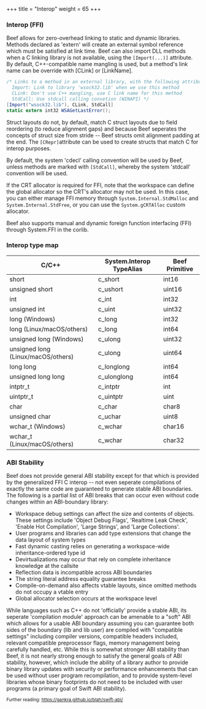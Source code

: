 +++
title = "Interop"
weight = 65
+++

### Interop (FFI)
Beef allows for zero-overhead linking to static and dynamic libraries. Methods declared as 'extern' will create an external symbol reference which must be satisfied at link time. Beef can also import DLL methods when a C linking library is not available, using the `[Import(...)]` attribute. By default, C++-compatible name mangling is used, but a method's link name can be override with [CLink] or [LinkName].
 
```C#
/* Links to a method in an external library, with the following attributes:
  Import: Link to library 'wsock32.lib' when we use this method
  CLink: Don't use C++ mangling, use C link name for this method
  StdCall: Use stdcall calling convetion (WINAPI) */
[Import("wsock32.lib"), CLink, StdCall]
static extern int32 WSAGetLastError(); 
```

Struct layouts do not, by default, match C struct layouts due to field reordering (to reduce alignment gaps) and because Beef seperates the concepts of struct size from stride -- Beef structs omit alignment padding at the end. The `[CRepr]`attribute can be used to create structs that match C for interop purposes.

By default, the system 'cdecl' calling convention will be used by Beef, unless methods are marked with `[StdCall]`, whereby the system 'stdcall' convention will be used.

If the CRT allocator is required for FFI, note that the workspace can define the global allocator so the CRT's allocator may not be used. In this case, you can either manage FFI memory through `System.Internal.StdMalloc` and `System.Internal.StdFree`, or you can use the `System.gCRTAlloc` custom allocator.

Beef also supports manual and dynamic foreign function interfacing (FFI) through System.FFI in the corlib.

### Interop type map

|C/C++|System.Interop TypeAlias|Beef Primitive|
|-----|------|------|
|short|c_short|int16|
|unsigned short|c_ushort|uint16|
|int|c_int|int32|
|unsigned int|c_uint|uint32|
|long (Windows)|c_long|int32|
|long (Linux/macOS/others)|c_long|int64|
|unsigned long (Windows)|c_ulong|uint32|
|unsigned long (Linux/macOS/others)|c_ulong|uint64|
|long long|c_longlong|int64|
|unsigned long long|c_ulonglong|int64|
|intptr_t|c_intptr|int|
|uintptr_t|c_uintptr|uint|
|char|c_char|char8|
|unsigned char|c_uchar|uint8|
|wchar_t (Windows)|c_wchar|char16|
|wchar_t (Linux/macOS/others)|c_wchar|char32|

### ABI Stability

Beef does not provide general ABI stability except for that which is provided by the generalized FFI C interop -- not even seperate compilations of exactly the same code are guaranteed to generate stable ABI boundaries. The following is a partial list of ABI breaks that can occur even without code changes within an ABI-boundary library:

- Workspace debug settings can affect the size and contents of objects. These settings include 'Object Debug Flags', 'Realtime Leak Check', 'Enable Hot Compilation', 'Large Strings', and 'Large Collections'.
- User programs and libraries can add type extensions that change the data layout of system types
- Fast dynamic casting relies on generating a workspace-wide inheritance-ordered type id
- Devirtualizations may occur that rely on complete inheritance knowledge at the callsite
- Reflection data is incompatible across ABI boundaries
- The string literal address equality guarantee breaks
- Compile-on-demand also affects vtable layouts, since omitted methods do not occupy a vtable entry
- Global allocator selection occurs at the workspace level

While languages such as C++ do not 'officially' provide a stable ABI, its seperate 'compilation module' approach can be amenable to a "soft" ABI which allows for a usable ABI boundary assuming you can guarantee both sides of the boundary (lib and lib user) are compiled with "compatible settings" including compiler versions, compatible headers included, relevant compatible preprocessor flags, memory management being carefully handled, etc. While this is somewhat stronger ABI stability than Beef, it is not nearly strong enough to satisfy the general goals of ABI stability, however, which include the ability of a library author to provide binary library updates with security or performance enhancements that can be used without user program recompilation, and to provide system-level libraries whose binary footprints do not need to be included with user programs (a primary goal of Swift ABI stability).

<sup>Further reading: https://gankra.github.io/blah/swift-abi/</sup>